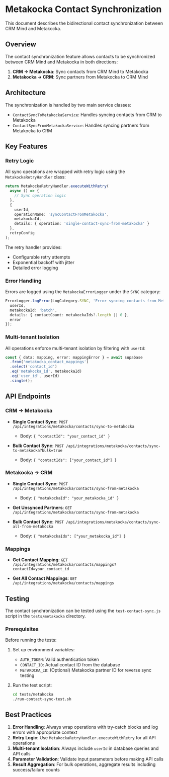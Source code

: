 # Metakocka Contact Synchronization

This document describes the bidirectional contact synchronization between CRM Mind and Metakocka.

## Overview

The contact synchronization feature allows contacts to be synchronized between CRM Mind and Metakocka in both directions:

1. **CRM → Metakocka**: Sync contacts from CRM Mind to Metakocka
2. **Metakocka → CRM**: Sync partners from Metakocka to CRM Mind

## Architecture

The synchronization is handled by two main service classes:

- `ContactSyncToMetakockaService`: Handles syncing contacts from CRM to Metakocka
- `ContactSyncFromMetakockaService`: Handles syncing partners from Metakocka to CRM

## Key Features

### Retry Logic

All sync operations are wrapped with retry logic using the `MetakockaRetryHandler` class:

```typescript
return MetakockaRetryHandler.executeWithRetry(
  async () => {
    // Sync operation logic
  },
  {
    userId,
    operationName: 'syncContactFromMetakocka',
    metakockaId,
    details: { operation: 'single-contact-sync-from-metakocka' }
  },
  retryConfig
);
```

The retry handler provides:
- Configurable retry attempts
- Exponential backoff with jitter
- Detailed error logging

### Error Handling

Errors are logged using the `MetakockaErrorLogger` under the `SYNC` category:

```typescript
ErrorLogger.logError(LogCategory.SYNC, 'Error syncing contacts from Metakocka', {
  userId,
  metakockaId: 'batch',
  details: { contactCount: metakockaIds?.length || 0 },
  error
});
```

### Multi-tenant Isolation

All operations enforce multi-tenant isolation by filtering with `userId`:

```typescript
const { data: mapping, error: mappingError } = await supabase
  .from('metakocka_contact_mappings')
  .select('contact_id')
  .eq('metakocka_id', metakockaId)
  .eq('user_id', userId)
  .single();
```

## API Endpoints

### CRM → Metakocka

- **Single Contact Sync**: `POST /api/integrations/metakocka/contacts/sync-to-metakocka`
  - Body: `{ "contactId": "your_contact_id" }`

- **Bulk Contact Sync**: `POST /api/integrations/metakocka/contacts/sync-to-metakocka?bulk=true`
  - Body: `{ "contactIds": ["your_contact_id"] }`

### Metakocka → CRM

- **Single Contact Sync**: `POST /api/integrations/metakocka/contacts/sync-from-metakocka`
  - Body: `{ "metakockaId": "your_metakocka_id" }`

- **Get Unsynced Partners**: `GET /api/integrations/metakocka/contacts/sync-from-metakocka`

- **Bulk Contact Sync**: `POST /api/integrations/metakocka/contacts/sync-all-from-metakocka`
  - Body: `{ "metakockaIds": ["your_metakocka_id"] }`

### Mappings

- **Get Contact Mapping**: `GET /api/integrations/metakocka/contacts/mappings?contactId=your_contact_id`

- **Get All Contact Mappings**: `GET /api/integrations/metakocka/contacts/mappings`

## Testing

The contact synchronization can be tested using the `test-contact-sync.js` script in the `tests/metakocka` directory.

### Prerequisites

Before running the tests:

1. Set up environment variables:
   - `AUTH_TOKEN`: Valid authentication token
   - `CONTACT_ID`: Actual contact ID from the database
   - `METAKOCKA_ID`: (Optional) Metakocka partner ID for reverse sync testing

2. Run the test script:
   ```bash
   cd tests/metakocka
   ./run-contact-sync-test.sh
   ```

## Best Practices

1. **Error Handling**: Always wrap operations with try-catch blocks and log errors with appropriate context
2. **Retry Logic**: Use `MetakockaRetryHandler.executeWithRetry` for all API operations
3. **Multi-tenant Isolation**: Always include `userId` in database queries and API calls
4. **Parameter Validation**: Validate input parameters before making API calls
5. **Result Aggregation**: For bulk operations, aggregate results including success/failure counts
